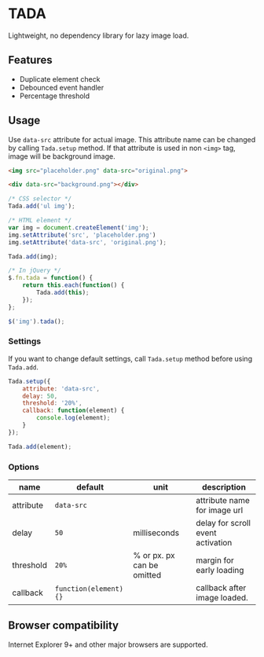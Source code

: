 # TADA

Lightweight, no dependency library for lazy image load.

## Features

- Duplicate element check
- Debounced event handler
- Percentage threshold

## Usage

Use `data-src` attribute for actual image. This attribute name can be changed by calling `Tada.setup` method.
If that attribute is used in non `<img>` tag, image will be background image.

```html
<img src="placeholder.png" data-src="original.png">

<div data-src="background.png"></div>
```

```javascript
/* CSS selector */
Tada.add('ul img');

/* HTML element */
var img = document.createElement('img');
img.setAttribute('src', 'placeholder.png')
img.setAttribute('data-src', 'original.png');

Tada.add(img);

/* In jQuery */
$.fn.tada = function() {
    return this.each(function() {
        Tada.add(this);
    });
};

$('img').tada();
```

### Settings

If you want to change default settings, call `Tada.setup` method before using `Tada.add`.

```javascript
Tada.setup({
    attribute: 'data-src',
    delay: 50,
    threshold: '20%',
    callback: function(element) {
        console.log(element);
    }
});

Tada.add(element);
```

### Options

name | default | unit | description
---- | ------- | ---- | -----------
attribute | `data-src` | | attribute name for image url
delay | `50` | milliseconds | delay for scroll event activation
threshold | `20%` | % or px. px can be omitted | margin for early loading
callback | `function(element) {}` | | callback after image loaded.

## Browser compatibility

Internet Explorer 9+ and other major browsers are supported.
